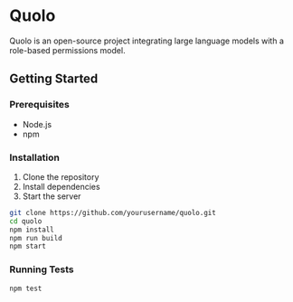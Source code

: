 # Quolo

Quolo is an open-source project integrating large language models with a role-based permissions model.

## Getting Started

### Prerequisites

- Node.js
- npm

### Installation

1. Clone the repository
2. Install dependencies
3. Start the server

```sh
git clone https://github.com/yourusername/quolo.git
cd quolo
npm install
npm run build
npm start
```

### Running Tests

```sh
npm test
```
